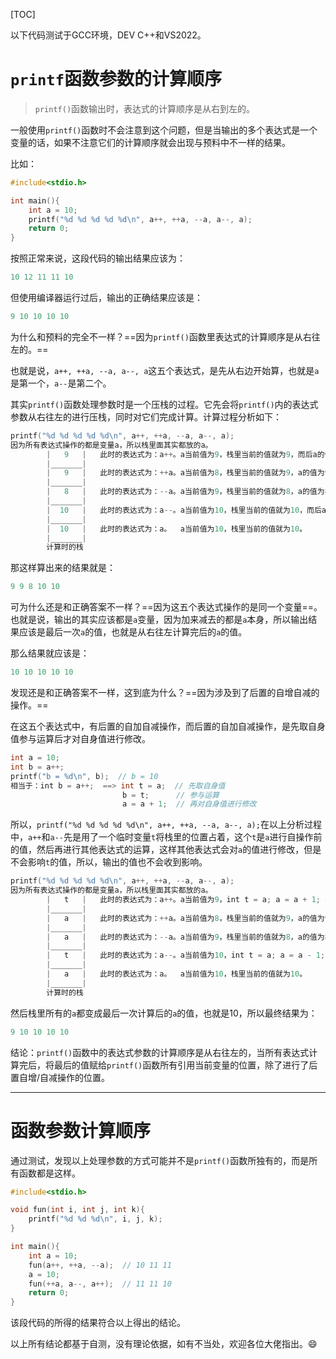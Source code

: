 [TOC]

以下代码测试于GCC环境，DEV C++和VS2022。

# `printf`函数参数的计算顺序

> `printf()`函数输出时，表达式的计算顺序是从右到左的。

一般使用`printf()`函数时不会注意到这个问题，但是当输出的多个表达式是一个变量的话，如果不注意它们的计算顺序就会出现与预料中不一样的结果。

比如：

```c
#include<stdio.h>

int main(){
	int a = 10;
    printf("%d %d %d %d %d\n", a++, ++a, --a, a--, a);
    return 0;
}
```

按照正常来说，这段代码的输出结果应该为：

```c
10 12 11 11 10
```

但使用编译器运行过后，输出的正确结果应该是：

```c
9 10 10 10 10
```

为什么和预料的完全不一样？==因为`printf()`函数里表达式的计算顺序是从右往左的。==

也就是说，`a++, ++a, --a, a--, a`这五个表达式，是先从右边开始算，也就是`a`是第一个，`a--`是第二个。

其实`printf()`函数处理参数时是一个压栈的过程。它先会将`printf()`内的表达式参数从右往左的进行压栈，同时对它们完成计算。计算过程分析如下：

```c
printf("%d %d %d %d %d\n", a++, ++a, --a, a--, a);
因为所有表达式操作的都是变量a，所以栈里面其实都放的a。
        |	9	|	此时的表达式为：a++。a当前值为9，栈里当前的值就为9，而后a的值变为10。
        |_______|
        |	9	|	此时的表达式为：++a。a当前值为8，栈里当前的值就为9，a的值为9。
        |_______|
        |   8	|	此时的表达式为：--a。a当前值为9，栈里当前的值就为8，a的值为8。
        |_______|
        |  10	|	此时的表达式为：a--。a当前值为10，栈里当前的值就为10，而后a的值变为9。
        |_______|
        |  10	|	此时的表达式为：a。	a当前值为10，栈里当前的值就为10。
        |_______|
        计算时的栈
```

那这样算出来的结果就是：

```c
9 9 8 10 10 
```

可为什么还是和正确答案不一样？==因为这五个表达式操作的是同一个变量==。也就是说，输出的其实应该都是`a`变量，因为加来减去的都是`a`本身，所以输出结果应该是最后一次`a`的值，也就是从右往左计算完后的`a`的值。

那么结果就应该是：

```c
10 10 10 10 10
```

发现还是和正确答案不一样，这到底为什么？==因为涉及到了后置的自增自减的操作。==

在这五个表达式中，有后置的自加自减操作，而后置的自加自减操作，是先取自身值参与运算后才对自身值进行修改。

```c
int a = 10;
int b = a++;
printf("b = %d\n", b);  // b = 10
相当于：int b = a++;  ==> int t = a;  // 先取自身值
						 b = t;  	 // 参与运算
						 a = a + 1;  // 再对自身值进行修改
```

所以，`printf("%d %d %d %d %d\n", a++, ++a, --a, a--, a);`在以上分析过程中，`a++`和`a--`先是用了一个临时变量`t`将栈里的位置占着，这个`t`是`a`进行自操作前的值，然后再进行其他表达式的运算，这样其他表达式会对`a`的值进行修改，但是不会影响`t`的值，所以，输出的值也不会收到影响。

```c
printf("%d %d %d %d %d\n", a++, ++a, --a, a--, a);
因为所有表达式操作的都是变量a，所以栈里面其实都放的a。
        |	t	|	此时的表达式为：a++。a当前值为9，int t = a; a = a + 1; 栈里当前的值就为t，而后a的值变为10。
        |_______|
        |	a	|	此时的表达式为：++a。a当前值为8，栈里当前的值就为9，a的值为9。
        |_______|
        |   a	|	此时的表达式为：--a。a当前值为9，栈里当前的值就为8，a的值为8。
        |_______|
        |   t	|	此时的表达式为：a--。a当前值为10，int t = a; a = a - 1; 栈里当前的值就为t，而后a的值变为9。
        |_______|
        |   a	|	此时的表达式为：a。	a当前值为10，栈里当前的值就为10。
        |_______|
        计算时的栈
```

然后栈里所有的`a`都变成最后一次计算后的`a`的值，也就是10，所以最终结果为：

```c
9 10 10 10 10
```

结论：`printf()`函数中的表达式参数的计算顺序是从右往左的，当所有表达式计算完后，将最后的值赋给`printf()`函数所有引用当前变量的位置，除了进行了后置自增/自减操作的位置。

---

# 函数参数计算顺序

通过测试，发现以上处理参数的方式可能并不是`printf()`函数所独有的，而是所有函数都是这样。

```c
#include<stdio.h>

void fun(int i, int j, int k){
	printf("%d %d %d\n", i, j, k);
}

int main(){
	int a = 10;
	fun(a++, ++a, --a);  // 10 11 11
	a = 10;
	fun(++a, a--, a++);  // 11 11 10
    return 0;
}
```

该段代码的所得的结果符合以上得出的结论。

以上所有结论都基于自测，没有理论依据，如有不当处，欢迎各位大佬指出。:smile: